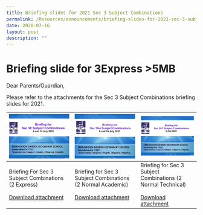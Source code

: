 ```yaml
---
title: Briefing slides for 2021 Sec 3 Subject Combinations
permalink: /Resources/announcements/briefing-slides-for-2021-sec-3-subject-combinations/
date: 2020-07-16
layout: post
description: ""
---
```

# Briefing slide for 3Express >5MB

Dear Parents/Guardian,

Please refer to the attachments for the Sec 3 Subject Combinations briefing slides for 2021.

<table>
<thead>
  <tr>
    <th><a href="INSERT NEW LINK" target = "_blank"> <img src="/images/Briefing%20for%20sec3%20subject/Briefing-for-Sec-3-Subject-Combinations-2-Express.jpg"></a></th>
    <th><a href="/files/Announcement/Briefing%20for%20sec3%20subject/Briefing-for-Sec-3-Subject-Combinations-2-NA.pdf" target = "_blank"> <img src="/images/Briefing%20for%20sec3%20subject/Briefing-for-Sec-3-Subject-Combinations-2-Normal-Academic-1.jpg"></a></th>
    <th><a href="/files/Announcement/Briefing%20for%20sec3%20subject/Briefing-for-Sec-3-Subject-Combinations-2-NT.pdf" target = "_blank"> <img src="/images/Briefing%20for%20sec3%20subject/Briefing-for-Sec-3-Subject-Combinations-2-Normal-Technical.jpg"></a></th>
  </tr>
</thead>
<tbody>
  <tr>
    <td>Briefing For Sec 3 Subject Combinations (2 Express)<br><br><a href="INSER NEW LINK" target = "_blank" >Download attachment</a></td>
    <td>Briefing for Sec 3 Subject Combinations (2 Normal Academic)<br><br><a href="/files/Announcement/Briefing%20for%20sec3%20subject/Briefing-for-Sec-3-Subject-Combinations-2-NA.pdf" target = "_blank" >Download attachment</a></td>
    <td>Briefing for Sec 3 Subject Combinations (2 Normal Technical)<br><br><a href="/files/Announcement/Briefing%20for%20sec3%20subject/Briefing-for-Sec-3-Subject-Combinations-2-NT.pdf" target = "_blank" >Download attachment</a></td>
  </tr>
</tbody>
</table>